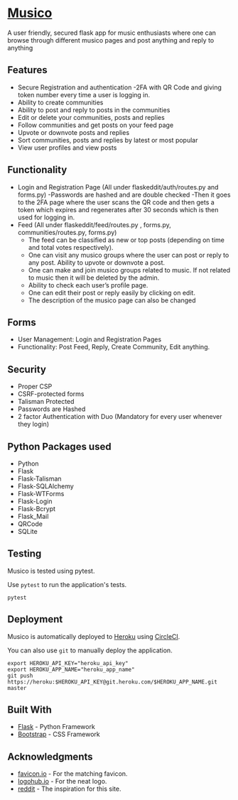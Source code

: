 # [Musico](https://musico-flask-app.herokuapp.com)
A user friendly, secured flask app for music enthusiasts where one can browse through different musico pages and post anything and reply to anything 

## Features
- Secure Registration and authentication
  -2FA with QR Code and giving token number every time a user is logging in.
- Ability to create communities
- Ability to post and reply to posts in the communities
-	Edit or delete your communities, posts and replies
-	Follow communities and get posts on your feed page
-	Upvote or downvote posts and replies
-	Sort communities, posts and replies by latest or most popular
-	View user profiles and view posts

## Functionality
- Login and Registration Page (All under flaskeddit/auth/routes.py and forms.py)
  -Passwords are hashed and are double checked
  -Then it goes to the 2FA page where the user scans the QR code and then gets a token which expires and regenerates after 30 seconds
    which is then used for logging in.
- Feed  (All under flaskeddit/feed/routes.py , forms.py, communities/routes.py, forms.py)
  - The feed can be classified as new or top posts (depending on time and total votes respectively).
  - One can visit any musico groups where the user can post or reply to any post. Ability to upvote or downvote a post.
  - One can make and join musico groups related to music. If not related to music then it will be deleted by the admin.
  - Ability to check each user’s profile page.
  - One can edit their post or reply easily by clicking on edit.
  - The description of the musico page can also be changed

## Forms
- User Management: Login and Registration Pages
- Functionality: Post Feed, Reply, Create Community, Edit anything.

## Security
- Proper CSP 
- CSRF-protected forms
- Talisman Protected
- Passwords are Hashed
- 2 factor Authentication with Duo (Mandatory for every user whenever they login)

## Python Packages used
- Python
- Flask
- Flask-Talisman
- Flask-SQLAlchemy
- Flask-WTForms
- Flask-Login
- Flask-Bcrypt
- Flask_Mail
- QRCode
- SQLite

## Testing

Musico is tested using pytest.

Use `pytest` to run the application's tests.

```
pytest
```

## Deployment

Musico is automatically deployed to [Heroku](https://www.heroku.com/) using [CircleCI](https://circleci.com/).

You can also use `git` to manually deploy the application.

```
export HEROKU_API_KEY="heroku_api_key"
export HEROKU_APP_NAME="heroku_app_name"
git push https://heroku:$HEROKU_API_KEY@git.heroku.com/$HEROKU_APP_NAME.git master
```

## Built With

* [Flask](http://flask.pocoo.org/) - Python Framework
* [Bootstrap](https://getbootstrap.com/) - CSS Framework


## Acknowledgments

* [favicon.io](https://favicon.io/) - For the matching favicon.
* [logohub.io](https://logohub.io/) - For the neat logo.
* [reddit](https://www.reddit.com/) - The inspiration for this site.



